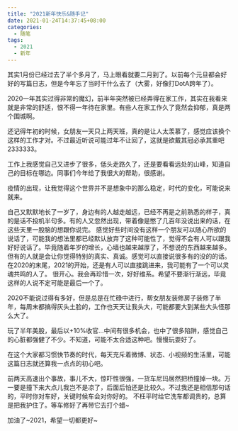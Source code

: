 ```yaml
---
title: "2021新年快乐&随手记"
date: 2021-01-24T14:37:45+08:00
categories:
  - 随笔
tags:
  - 2021
  - 新年
---
```


其实1月份已经过去了半个多月了，马上眼看就要二月到了。以前每个元旦都会好好的写篇日志，但是今年忘了当时干什么去了（大雾，好像打DotA跨年了）。

2020一年其实过得非常的魔幻，前半年突然被已经弄得在家工作，其实在我看来就是非常的舒适，恨不得一年待在家里。有些人在家工作久了竟然会抑郁，真是两个围城啊。

还记得年初的时候，女朋友一天只上两天班，真的是让人太羡慕了，感觉应该换个这样的工作才对。不过最近听说可能过年不让回了，这就是欲戴其冠必承其重吧2333333。

工作上我感觉自己又进步了很多，低头走路久了，还是要看看远处的山峰，知道自己的目标在哪边。同事们今年给了我很大的帮助，很感谢。

疫情的出现，让我觉得这个世界并不是想象中的那么稳定，时代的变化，可能说来就来。

自己又默默地长了一岁了，身边有的人越走越远，已经不再是之前熟悉的样子，真的是话不投机半句多。有的人又忽然出现，带着像是憋了几百年没说出来的话，在这些天里一股脑的想跟你说完。
感觉好些时间没有这样一个朋友可以随心所欲的说话了，可能我的想法里都已经默认放弃了这种可能性了，觉得不会有人可以跟我好好说话了。毕竟随着年岁的增长，心墙也越来越厚了，不想说的东西越来越多。
但有的人就是会让你觉得特别的真实、真诚。感觉可以直接说很多有的没的的话。在2020的末尾，2021的开始，还是有人可以直接跳进来，我可能有了一个可以灵魂共鸣的人了。
很开心。我会再珍惜一次，好好维系。希望不要渐行渐远，毕竟这样的人说不定可能是最后一个了。

2020不能说过得有多好，但是总是在忙碌中进行，帮女朋友装修房子装修了半年，每周末都搞得灰头土脸的，工作也天天让我头大，可能都要大到某些大头怪那么大了。

玩了半年美股，最后以+10%收官…中间有很多机会，也中了很多陷阱，感觉自己的心脏都强健了不少。不知道，可能不太合适这种吧。慢慢玩耍好了。

在这个大家都习惯快节奏的时代，每天充斥着微博、状态、小视频的生活里，可能这篇日志就还算我一点点的初心吧。

前两天高速出个事故，事儿不大，惊吓性很强，一货车尼玛居然把桥撞掉一块。万一要是撞下来大点儿我岂不是凉了，后面后怕还是比较久。不过我还是相信那句话的，平时你对车好，关键时候车会对你好的。
不枉平时给它洗车都调贵的，总算是把我护住了。等车修好了再带它去打个蜡~

加油了~2021，希望一切都更好~
